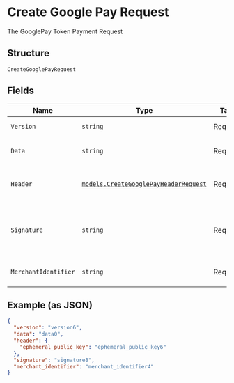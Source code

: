 
# Create Google Pay Request

The GooglePay Token Payment Request

## Structure

`CreateGooglePayRequest`

## Fields

| Name | Type | Tags | Description |
|  --- | --- | --- | --- |
| `Version` | `string` | Required | The token version |
| `Data` | `string` | Required | The cryptography data |
| `Header` | [`models.CreateGooglePayHeaderRequest`](../../doc/models/create-google-pay-header-request.md) | Required | The GooglePay header request |
| `Signature` | `string` | Required | Detached PKCS #7 signature, Base64 encoded as string |
| `MerchantIdentifier` | `string` | Required | GooglePay Merchant identifier |

## Example (as JSON)

```json
{
  "version": "version6",
  "data": "data0",
  "header": {
    "ephemeral_public_key": "ephemeral_public_key6"
  },
  "signature": "signature8",
  "merchant_identifier": "merchant_identifier4"
}
```

